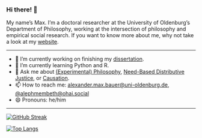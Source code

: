### Hi there! 👋

My name’s Max. I’m a doctoral researcher at the University of Oldenburg’s Department of Philosophy, working at the intersection of philosophy and empirical social research. If you want to know more about me, why not take a look at my [website](github.com/alephmembeth).

***

- 🔭 I’m currently working on finishing my [dissertation](https://github.com/alephmembeth/need-dissertation).
- 🌱 I’m currently learning Python and R.
- 💬 Ask me about [(Experimental) Philosophy](https://plato.stanford.edu/entries/experimental-philosophy/), [Need-Based Distributive Justice](https://plato.stanford.edu/entries/needs/), or [Causation](https://plato.stanford.edu/entries/causation-metaphysics/).
- 📫 How to reach me: <alexander.max.bauer@uni-oldenburg.de>, [@alephmembeth@ohai.social](https://ohai.social/@alephmembeth)
- 😄 Pronouns: he/him

***

[![GitHub Streak](http://github-readme-streak-stats.herokuapp.com?user=alephmembeth&theme=dark)](https://git.io/streak-stats)

[![Top Langs](https://github-readme-stats.vercel.app/api/top-langs/?username=alephmembeth&langs_count=10&layout=compact&theme=dark)](https://github.com/alephmembeth/github-readme-stats)
